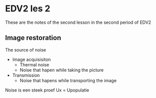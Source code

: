 # EDV2 les 2

These are the notes of the second lesson in the second period of EDV2

## Image restoration

The source of noise

- Image acquisisiton
  - Thermal noise
  - Noise that hapen while taking the picture
- Transmission
  - Noise that hapens while transporting the image

Noise is een steek proef
Ux = Upopulatie
